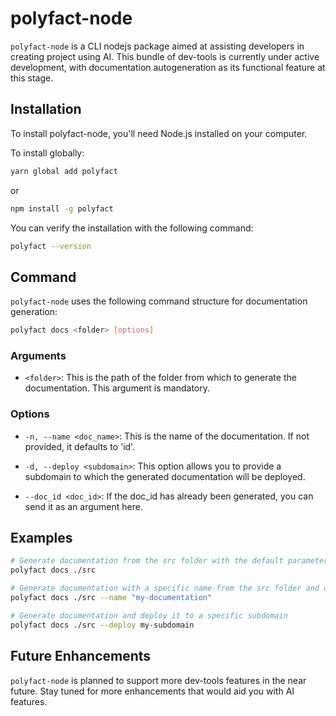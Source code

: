 # polyfact-node

`polyfact-node` is a CLI nodejs package aimed at assisting developers in creating project using AI. This bundle of dev-tools is currently under active development, with documentation autogeneration as its functional feature at this stage.

## Installation

To install polyfact-node, you'll need Node.js installed on your computer. 

To install globally:
```bash
yarn global add polyfact
```
or
```bash
npm install -g polyfact
```

You can verify the installation with the following command:

```bash
polyfact --version
```

## Command

`polyfact-node` uses the following command structure for documentation generation:

```bash
polyfact docs <folder> [options]
```

### Arguments

- `<folder>`: This is the path of the folder from which to generate the documentation. This argument is mandatory.

### Options

- `-n, --name <doc_name>`: This is the name of the documentation. If not provided, it defaults to 'id'.

- `-d, --deploy <subdomain>`: This option allows you to provide a subdomain to which the generated documentation will be deployed.

- `--doc_id <doc_id>`: If the doc_id has already been generated, you can send it as an argument here.

## Examples

```bash
# Generate documentation from the src folder with the default parameters
polyfact docs ./src 

# Generate documentation with a specific name from the src folder and output to a specific folder
polyfact docs ./src --name "my-documentation"

# Generate documentation and deploy it to a specific subdomain
polyfact docs ./src --deploy my-subdomain
```

## Future Enhancements

`polyfact-node` is planned to support more dev-tools features in the near future. Stay tuned for more enhancements that would aid you with AI features.
